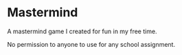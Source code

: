 # Mastermind

A mastermind game I created for fun in my free time.

No permission to anyone to use for any school assignment.
